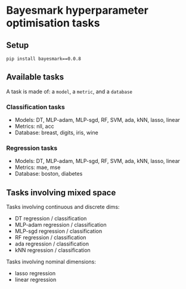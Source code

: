 # Bayesmark hyperparameter optimisation tasks

## Setup
```shell
pip install bayesmark==0.0.8
```

## Available tasks
A task is made of: a `model`, a `metric`, and a `database`
### Classification tasks
- Models: DT, MLP-adam, MLP-sgd, RF, SVM, ada, kNN, lasso, linear
- Metrics: nll, acc
- Database: breast, digits, iris, wine


### Regression tasks
- Models: DT, MLP-adam, MLP-sgd, RF, SVM, ada, kNN, lasso, linear
- Metrics: mae, mse
- Database: boston, diabetes

## Tasks involving mixed space

Tasks involving continuous and discrete dims:
- DT regression / classification
- MLP-adam regression / classification
- MLP-sgd regression / classification
- RF regression  / classification
- ada regression / classification
- kNN regression / classification

Tasks involving nominal dimensions:
- lasso regression
- linear regression